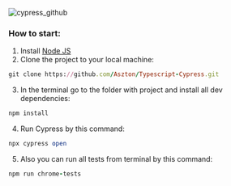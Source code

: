 ![cypress_github](https://miro.medium.com/max/480/1*bMB71PXANGQd0MV5Gx82Jw.jpeg)
### How to start:
1. Install [Node JS](https://nodejs.org/en/download/)
2. Clone the project to your local machine:
```ruby
git clone https://github.com/Aszton/Typescript-Cypress.git
```
3. In the terminal go to the folder with project and install all dev dependencies:
```ruby
npm install
```
4. Run Cypress by this command:
```ruby
npx cypress open
```
5. Also you can run all tests from terminal by this command:
```ruby
npm run chrome-tests
```
